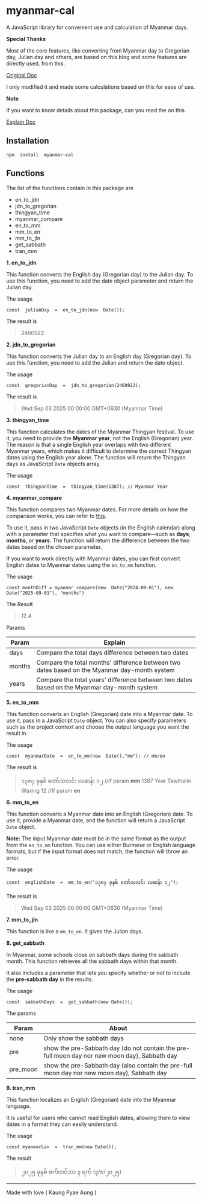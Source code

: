 # myanmar-cal

A JavaScript library for convenient use and calculation of Myanmar days.

**Special Thanks**

Most of the core features, like converting from Myanmar day to Gregorian day, Julian day and others, are based on this blog and some features are directly used. from this.

[Original Doc](https://cool-emerald.blogspot.com/2013/06/algorithm-program-and-calculation-of.html)

I only modified it and made some calculations based on this for ease of use.

**Note**

If you want to know details about this package, can you read the on this.

[Explain Doc](d)

## Installation

    npm  install  myanmar-cal

## Functions

The list of the functions contain in this package are

- en_to_jdn
- jdn_to_gregorian
- thingyan_time
- myanmar_compare
- en_to_mm
- mm_to_en
- mm_to_jln
- get_sabbath
- tran_mm

**1. en_to_jdn**

This function converts the English day (Gregorian day) to the Julian day. To use this function, you need to add the date object parameter and return the Julian day.

The usage

    const  julianDay  =  en_to_jdn(new  Date());

The result is

> 2460922

**2. jdn_to_gregorian**

This function converts the Julian day to an English day (Gregorian day). To use this function, you need to add the Julian and return the date object.

The usage

    const  gregorianDay  =  jdn_to_gregorian(2460922);

The result is

> Wed Sep 03 2025 00:00:00 GMT+0630 (Myanmar Time)

**3. thingyan_time**

This function calculates the dates of the Myanmar Thingyan festival. To use it, you need to provide the **Myanmar year**, not the English (Gregorian) year. The reason is that a single English year overlaps with two different Myanmar years, which makes it difficult to determine the correct Thingyan dates using the English year alone. The function will return the Thingyan days as JavaScript `Date` objects array.

The usage

    const  thingyanTime  =  thingyan_time(1387); // Myanmar Year

**4. myanmar_compare**

This function compares two Myanmar dates. For more details on how the comparison works, you can refer to [this](d).

To use it, pass in two JavaScript `Date` objects (in the English calendar) along with a parameter that specifies what you want to compare—such as **days**, **months**, or **years**. The function will return the difference between the two dates based on the chosen parameter.

If you want to work directly with Myanmar dates, you can first convert English dates to Myanmar dates using the `en_to_mm` function.

The usage

    const monthDiff = myanmar_compare(new  Date("2024-09-01"), new  Date("2025-09-01"), "months")

The Result

> 12.4

Params

| Param  | Explain                                                                                      |
| ------ | -------------------------------------------------------------------------------------------- |
| days   | Compare the total days difference between two dates                                          |
| months | Compare the total months' difference between two dates based on the Myanmar day-month system |
| years  | Compare the total years' difference between two dates based on the Myanmar day-month system  |

**5. en_to_mm**

This function converts an English (Gregorian) date into a Myanmar date. To use it, pass in a JavaScript `Date` object. You can also specify parameters such as the project context and choose the output language you want the result in.

The usage

    const  myanmarDate  =  en_to_mm(new  Date(),"mm"); // mm/en

The result is

> ၁၃၈၇ ခုနှစ် တော်သလင်း လဆန်း ၁၂ //If param **mm**
> 1387 Year Tawthalin Waxing 12 //If param **en**

**6. mm_to_en**

This function converts a Myanmar date into an English (Gregorian) date. To use it, provide a Myanmar date, and the function will return a JavaScript `Date` object.

**Note:** The input Myanmar date must be in the same format as the output from the `en_to_mm` function. You can use either Burmese or English language formats, but if the input format does not match, the function will throw an error.

The usage

    const  englishDate  =  mm_to_en("၁၃၈၇ ခုနှစ် တော်သလင်း လဆန်း ၁၂");

The result is

> Wed Sep 03 2025 00:00:00 GMT+0630 (Myanmar Time)

**7. mm_to_jln**

This function is like a `mm_to_en`. It gives the Julian days.

**8. get_sabbath**

In Myanmar, some schools close on sabbath days during the sabbath month. This function retrieves all the sabbath days within that month.

It also includes a parameter that lets you specify whether or not to include the **pre-sabbath day** in the results.

The usage

    const  sabbathDays  =  get_sabbath(new Date());

The params

| Param    | About                                                                                         |
| -------- | --------------------------------------------------------------------------------------------- |
| none     | Only show the sabbath days                                                                    |
| pre      | show the pre-Sabbath day (do not contain the pre-full moon day nor new moon day), Sabbath day |
| pre_moon | show the pre-Sabbath day (also contain the pre-full moon day nor new moon day), Sabbath day   |

**9. tran_mm**

This function localizes an English (Gregorian) date into the Myanmar language.

It is useful for users who cannot read English dates, allowing them to view dates in a format they can easily understand.

The usage

    const myanmarLan  =  tran_mm(new Date());

The result

> ၂၀၂၅ ခုနှစ် စက်တင်ဘာ ၃ ရက် (၃/၈/၂၀၂၅)

---

Made with love ( Kaung Pyae Aung )
